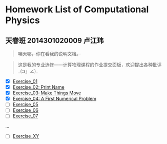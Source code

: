 # Homework List of Computational Physics

天眷班  2014301020009  卢江玮 
---

> ~~噢天哪，你在看我的说明文档。~~

> 这是我的专业选修——计算物理课程的作业提交面板，欢迎提出各种批评\_(:з」∠)\_

- [x] [Exercise_01](http://127.0.0.1:8085/)
- [x] [Exercise_02: Print Name](https://github.com/lostpg/computationalphysics_N2014301020009/blob/master/Exercise_02:%20Printing.md)
- [x] [Exercise_03: Make Things Move](https://github.com/lostpg/computationalphysics_N2014301020009/blob/master/Exercise_03:%20Get%20Moving!.md)
- [x] [Exercise_04: A First Numerical Problem](https://github.com/lostpg/computationalphysics_N2014301020009/blob/master/EX_04_A%20First%20Numerical%20Problem.md)
- [ ] [Exercise_05]()
- [ ] [Exercise_06]()
- [ ] [Exercise_07]()

...

- [ ] [Exercise_XY]()



